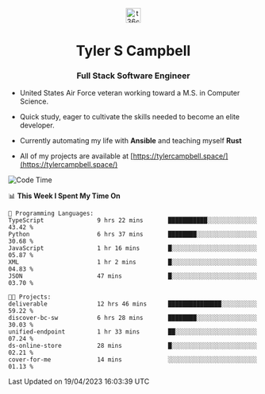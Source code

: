 <p align="center">
<a href="https://www.linkedin.com/in/t36campbell" target="blank"><img align="center" src="https://ik.imagekit.io/t36campbell/Portfolio/linkedin.png.original_m8bbGgPh6.png" alt="t36campbell" height="30" width="30" /></a>
</p>
<h1 align="center">Tyler S Campbell</h1>
<h3 align="center">Full Stack Software Engineer</h3>

* United States Air Force veteran working toward a M.S. in Computer Science.

* Quick study, eager to cultivate the skills needed to become an elite developer.

* Currently automating my life with **Ansible** and teaching myself **Rust**

* All of my projects are available at [https://tylercampbell.space/](https://tylercampbell.space/)

<!--START_SECTION:waka-->
![Code Time](http://img.shields.io/badge/Code%20Time-2%2C406%20hrs%203%20mins-blue)

📊 **This Week I Spent My Time On** 

```text
💬 Programming Languages: 
TypeScript               9 hrs 22 mins       ███████████░░░░░░░░░░░░░░   43.42 % 
Python                   6 hrs 37 mins       ████████░░░░░░░░░░░░░░░░░   30.68 % 
JavaScript               1 hr 16 mins        █░░░░░░░░░░░░░░░░░░░░░░░░   05.87 % 
XML                      1 hr 2 mins         █░░░░░░░░░░░░░░░░░░░░░░░░   04.83 % 
JSON                     47 mins             █░░░░░░░░░░░░░░░░░░░░░░░░   03.70 % 

🐱‍💻 Projects: 
deliverable              12 hrs 46 mins      ███████████████░░░░░░░░░░   59.22 % 
discover-bc-sw           6 hrs 28 mins       ████████░░░░░░░░░░░░░░░░░   30.03 % 
unified-endpoint         1 hr 33 mins        ██░░░░░░░░░░░░░░░░░░░░░░░   07.24 % 
ds-online-store          28 mins             █░░░░░░░░░░░░░░░░░░░░░░░░   02.21 % 
cover-for-me             14 mins             ░░░░░░░░░░░░░░░░░░░░░░░░░   01.13 % 
```


 Last Updated on 19/04/2023 16:03:39 UTC
<!--END_SECTION:waka-->
